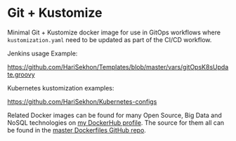 Git + Kustomize
===============

Minimal Git + Kustomize docker image for use in GitOps workflows where `kustomization.yaml` need to be updated as part of the CI/CD workflow.

Jenkins usage Example:

  https://github.com/HariSekhon/Templates/blob/master/vars/gitOpsK8sUpdate.groovy

Kubernetes kustomization examples:

  https://github.com/HariSekhon/Kubernetes-configs


Related Docker images can be found for many Open Source, Big Data and NoSQL technologies on [my DockerHub profile](https://hub.docker.com/r/harisekhon). The source for them all can be found in the [master Dockerfiles GitHub repo](https://github.com/HariSekhon/Dockerfiles/).
